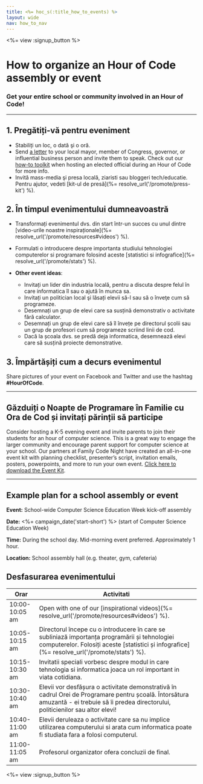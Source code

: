 ```yaml
---
title: <%= hoc_s(:title_how_to_events) %>
layout: wide
nav: how_to_nav
---
```

<%= view :signup_button %>

# How to organize an Hour of Code assembly or event

### Get your entire school or community involved in an Hour of Code!

* * *

## 1. Pregătiți-vă pentru eveniment

- Stabiliți un loc, o dată şi o oră.
- Send [a letter](https://hourofcode.com/promote/resources#sample-emails) to your local mayor, member of Congress, governor, or influential business person and invite them to speak. Check out our [how-to toolkit](%=localized_file('/files/elected-official.pdf')%) when hosting an elected official during an Hour of Code for more info.
- Invită mass-media şi presa locală, ziaristi sau bloggeri tech/educatie. Pentru ajutor, vedeti [kit-ul de presă](%= resolve_url('/promote/press-kit') %).

## 2. În timpul evenimentului dumneavoastră

- Transformați evenimentul dvs. din start într-un succes cu unul dintre [video-urile noastre inspiraționale](%= resolve_url('/promote/resources#videos') %).
- Formulati o introducere despre importanta studiului tehnologiei computerelor si programare folosind aceste [statistici si infografice](%= resolve_url('/promote/stats') %).   
      
    
- **Other event ideas**: 
    - Invitați un lider din industria locală, pentru a discuta despre felul în care informatica îl sau o ajută în munca sa.
    - Invitați un politician local şi lăsați elevii să-l sau să o înveţe cum să programeze.
    - Desemnați un grup de elevi care sa susțină demonstrativ o activitate fără calculator.
    - Desemnați un grup de elevi care să îl învețe pe directorul școlii sau un grup de profesori cum să programeze scriind linii de cod.
    - Dacă la școala dvs. se predă deja informatica, desemnează elevi care să susțină proiecte demonstrative.

## 3. Împărtășiți cum a decurs evenimentul

Share pictures of your event on Facebook and Twitter and use the hashtag **#HourOfCode**.

* * *

## Găzduiți o Noapte de Programare în Familie cu Ora de Cod și invitați părinții să participe

Consider hosting a K-5 evening event and invite parents to join their students for an hour of computer science. This is a great way to engage the larger community and encourage parent support for computer science at your school. Our partners at Family Code Night have created an all-in-one event kit with planning checklist, presenter’s script, invitation emails, posters, powerpoints, and more to run your own event. [Click here to download the Event Kit](http://www.familycodenight.org/DownloadCodeDotOrg.html).

* * *

## Example plan for a school assembly or event

**Event:** School-wide Computer Science Education Week kick-off assembly

**Date:** <%= campaign_date('start-short') %> (start of Computer Science Education Week)

**Time:** During the school day. Mid-morning event preferred. Approximately 1 hour.

**Location:** School assembly hall (e.g. theater, gym, cafeteria)

## Desfasurarea evenimentului

| Orar           | Activitati                                                                                                                                                                                    |
| -------------- | --------------------------------------------------------------------------------------------------------------------------------------------------------------------------------------------- |
| 10:00-10:05 am | Open with one of our [inspirational videos](%= resolve_url('/promote/resources#videos') %).                                                                                                   |
| 10:05-10:15 am | Directorul începe cu o introducere în care se subliniază importanța programării și tehnologiei computerelor. Folosiți aceste [statistici și infografice](%= resolve_url('/promote/stats') %). |
| 10:15-10:30 am | Invitatii speciali vorbesc despre modul in care tehnologia si informatica joaca un rol important in viata cotidiana.                                                                          |
| 10:30-10:40 am | Elevii vor desfășura o activitate demonstrativă în cadrul Orei de Programare pentru școală. Întorsătura amuzantă - ei trebuie să îi predea directorului, politicienilor sau altor elevi!      |
| 10:40-11:00 am | Elevii deruleaza o activitate care sa nu implice utilizarea computerului si arata cum informatica poate fi studiata fara a folosi computerul.                                                 |
| 11:00-11:05 am | Profesorul organizator ofera concluzii de final.                                                                                                                                              |

<%= view :signup_button %>